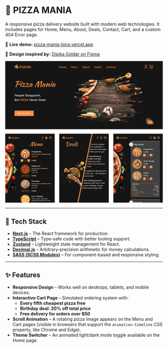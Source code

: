 # 🍕 PIZZA MANIA

A responsive pizza delivery website built with modern web technologies. It includes pages for Home, Menu, About, Deals, Contact, Cart, and a custom 404 Error page.

🔗 **Live demo:** [pizza-mania-bice.vercel.app](https://pizza-mania-bice.vercel.app/)

🎨 **Design inspired by:** [Dipika Goldar on Figma](https://www.figma.com/community/file/1184172142545790709/pizza-website)

![Project Screenshot](./screenshot.png)

---

## 🚀 Tech Stack

- [**Next.js**](https://nextjs.org/) – The React framework for production.
- [**TypeScript**](https://www.typescriptlang.org/) – Type-safe code with better tooling support.
- [**Zustand**](https://zustand-demo.pmnd.rs/) – Lightweight state management for React.
- [**Decimal.js**](https://www.npmjs.com/package/decimal.js) – Arbitrary-precision arithmetic for money calculations.
- [**SASS (SCSS Modules)**](https://sass-lang.com/) – For component-based and responsive styling.

---

## ✨ Features

- **Responsive Design** – Works well on desktops, tablets, and mobile devices.
- **Interactive Cart Page** – Simulated ordering system with:
  - **Every fifth cheapest pizza free**
  - **Birthday deal: 20% off total price**
  - **Free delivery for orders over $50**
- **Scroll Animation** – A rotating pizza image appears on the Menu and Cart pages (visible in browsers that support the `animation-timeline` CSS property, like Chrome and Edge).
- **Theme Switcher** – An animated light/dark mode toggle available on the Home page.
